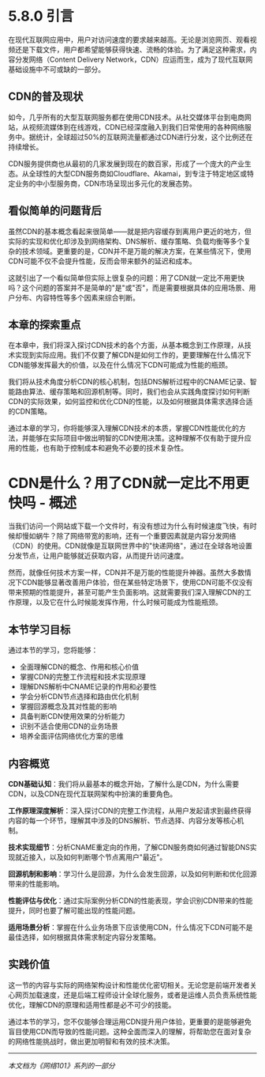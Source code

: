 # 5.8.0 引言

在现代互联网应用中，用户对访问速度的要求越来越高。无论是浏览网页、观看视频还是下载文件，用户都希望能够获得快速、流畅的体验。为了满足这种需求，内容分发网络（Content Delivery Network，CDN）应运而生，成为了现代互联网基础设施中不可或缺的一部分。

## CDN的普及现状

如今，几乎所有的大型互联网服务都在使用CDN技术。从社交媒体平台到电商网站，从视频流媒体到在线游戏，CDN已经深度融入到我们日常使用的各种网络服务中。据统计，全球超过50%的互联网流量都通过CDN进行分发，这个比例还在持续增长。

CDN服务提供商也从最初的几家发展到现在的数百家，形成了一个庞大的产业生态。从全球性的大型CDN服务商如Cloudflare、Akamai，到专注于特定地区或特定业务的中小型服务商，CDN市场呈现出多元化的发展态势。

## 看似简单的问题背后

虽然CDN的基本概念看起来很简单——就是把内容缓存到离用户更近的地方，但实际的实现和优化却涉及到网络架构、DNS解析、缓存策略、负载均衡等多个复杂的技术领域。更重要的是，CDN并不是万能的解决方案，在某些情况下，使用CDN可能不仅不会提升性能，反而会带来额外的延迟和成本。

这就引出了一个看似简单但实际上很复杂的问题：用了CDN就一定比不用更快吗？这个问题的答案并不是简单的"是"或"否"，而是需要根据具体的应用场景、用户分布、内容特性等多个因素来综合判断。

## 本章的探索重点

在本章中，我们将深入探讨CDN技术的各个方面，从基本概念到工作原理，从技术实现到实际应用。我们不仅要了解CDN是如何工作的，更要理解在什么情况下CDN能够发挥最大的价值，以及在什么情况下CDN可能成为性能的瓶颈。

我们将从技术角度分析CDN的核心机制，包括DNS解析过程中的CNAME记录、智能路由算法、缓存策略和回源机制等。同时，我们也会从实践角度探讨如何判断CDN的实际效果，如何监控和优化CDN的性能，以及如何根据具体需求选择合适的CDN策略。

通过本章的学习，你将能够深入理解CDN技术的本质，掌握CDN性能优化的方法，并能够在实际项目中做出明智的CDN使用决策。这种理解不仅有助于提升应用的性能，也有助于控制成本和避免不必要的技术复杂性。

# CDN是什么？用了CDN就一定比不用更快吗 - 概述

当我们访问一个网站或下载一个文件时，有没有想过为什么有时候速度飞快，有时候却慢如蜗牛？除了网络带宽的影响，还有一个重要因素就是内容分发网络（CDN）的使用。CDN就像是互联网世界中的"快递网络"，通过在全球各地设置分发节点，让用户能够就近获取内容，从而提升访问速度。

然而，就像任何技术方案一样，CDN并不是万能的性能提升神器。虽然大多数情况下CDN能够显著改善用户体验，但在某些特定场景下，使用CDN可能不仅没有带来预期的性能提升，甚至可能产生负面影响。这就需要我们深入理解CDN的工作原理，以及它在什么时候能发挥作用，什么时候可能成为性能瓶颈。

## 本节学习目标

通过本节的学习，您将能够：
- 全面理解CDN的概念、作用和核心价值
- 掌握CDN的完整工作流程和技术实现原理
- 理解DNS解析中CNAME记录的作用和必要性
- 学会分析CDN节点选择和路由优化机制
- 掌握回源概念及其对性能的影响
- 具备判断CDN使用效果的分析能力
- 识别不适合使用CDN的业务场景
- 培养全面评估网络优化方案的思维

## 内容概览

**CDN基础认知**：我们将从最基本的概念开始，了解什么是CDN，为什么需要CDN，以及CDN在现代互联网架构中扮演的重要角色。

**工作原理深度解析**：深入探讨CDN的完整工作流程，从用户发起请求到最终获得内容的每一个环节，理解其中涉及的DNS解析、节点选择、内容分发等核心机制。

**技术实现细节**：分析CNAME重定向的作用，了解CDN服务商如何通过智能DNS实现就近接入，以及如何判断哪个节点离用户"最近"。

**回源机制和影响**：学习什么是回源，为什么会发生回源，以及如何判断和优化回源带来的性能影响。

**性能评估与优化**：通过实际案例分析CDN的性能表现，学会识别CDN带来的性能提升，同时也要了解可能出现的性能问题。

**适用场景分析**：掌握在什么业务场景下应该使用CDN，什么情况下CDN可能不是最佳选择，如何根据具体需求制定内容分发策略。

## 实践价值

这一节的内容与实际的网络架构设计和性能优化密切相关。无论您是前端开发者关心网页加载速度，还是后端工程师设计全球化服务，或者是运维人员负责系统性能优化，理解CDN的原理和适用性都是必不可少的技能。

通过本节的学习，您不仅能够合理运用CDN提升用户体验，更重要的是能够避免盲目使用CDN而导致的性能问题。这种全面而深入的理解，将帮助您在面对复杂的网络性能挑战时，做出更加明智和有效的技术决策。

---

*本文档为《网络101》系列的一部分*

